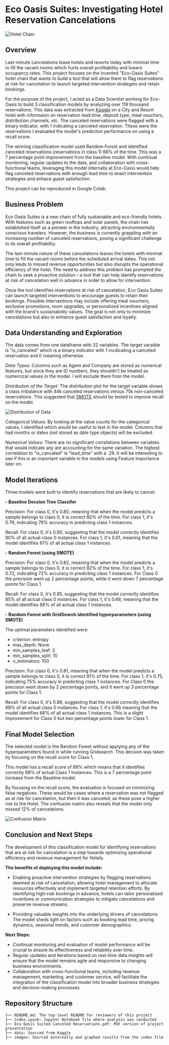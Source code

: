 #  Eco Oasis Suites: Investigating Hotel Reservation Cancelations
![Hotel Chain](images/hotel.jpg)


## Overview

Last-minute cancelations leave hotels and resorts today with minimal time to fill the vacant rooms which hurts overall profitability and lowers occupancy rates. This project focuses on the invented "Eco-Oasis Suites" hotel chain that wants to build a tool that will allow them to flag reservations at risk for cancelation to launch targeted intervention strategies and retain bookings. 

For the purpose of the project, I acted as a Data Scientist working for Eco-Oasis to build 3 classification models by analyzing over 119 thousand reservations. This data was extracted from [Kaggle](https://www.kaggle.com/datasets/khairullahhamsafar/hotels-booking-data-cleaned-version/data) on a City and Resort hotel with informaion on reservation lead time, deposit type, meal vouchers, distribution channels, etc. The canceled reservations were flagged with a binary indicator, with 1 indicating a canceled reservation. These were the reservations I evaluated the model's prediciton performance on using a recall score. 

The winning classification model used Random Forest and identified canceled reservations (reservations in class 1) 68% of the time. This was a 7 percentage point improvement from the baseline model. With continual monitoring, regular updates to the data, and collaboration with cross-functional teams, leveraging this model internally at Eco-Oasis would help flag canceled reservations with enough lead time to enact intervention strategies and enhace guest satisfaction. 

This project can be reproduced in Google Colab. 

## Business Problem

Eco Oasis Suites is a new chain of fully sustainable and eco-friendly hotels. With features such as green rooftops and solar panels, the chain has established itself as a pioneer in the industry, attracting environmentally conscious travelers. However, the business is currently grappling with an increasing number of canceled reservations, posing a significant challenge to its overall profitability.

The last-minute nature of these cancelations leaves the hotels with minimal time to fill the vacant rooms before the scheduled arrival dates. This not only leads to missed revenue opportunities but also disrupts the operational efficiency of the hotel. The need to address this problem has prompted the chain to seek a proactive solution – a tool that can help identify reservations at risk of cancelation well in advance in order to allow for intervention. 

Once the tool identifies reservations at risk of cancelation, Eco Oasis Suites can launch targeted interventions to encourage guests to retain their bookings. Possible interventions may include offering meal vouchers, exclusive promotions, room upgrades, or personalized incentives aligned with the brand's sustainability values. The goal is not only to minimize cancelations but also to enhance guest satisfaction and loyalty.

## Data Understanding and Exploration 

The data comes from one dataframe with 32 variables. The target varaible is "is_canceled" which is a binary indicator with 1 incdicating a canceled reservation and 0 meaning otherwise. 

<i>Data Types: </i>Columns such as Agent and Company are stored as numerical features, but since they are ID numbers, they shouldn't be treated as numercical values in the model. I will exclude them from the model. 

<i>Distribution of the Target:</i> The distribution plot for the target variable shows a class imbalance with 44k canceled reservations versus 75k non-canceled reservations. This suggested that [SMOTE](https://www.geeksforgeeks.org/ml-handling-imbalanced-data-with-smote-and-near-miss-algorithm-in-python/) should be tested to improve recall on the model. 

![Distribution of Data](images/distribution_of_data.png)


<i>Categorical Values:</i> By looking at the value counts for the categorical values, I identified which would be useful to test in the model. Columns that had months or dates (not stored as date type objects) will be excluded. 

<i>Numerical Values:</i> There are no significant correlations between variables that would indicate any are accounting for the same variation. The highest correlation to "is_canceled" is "lead_time" with a .29. It will be interesting to see if this is an important variable in the models using Feature Importance later on. 


## Model Iterations 

Three models were built to identify reservations that are likely to cancel: 

<b> - Baseline Decsion Tree Classifer </b> 

Precision: For class 0, it's 0.80, meaning that when the model predicts a sample belongs to class 0, it is correct 80% of the time. For class 1, it's 0.79, indicating 79% accuracy in predicting class 1 instances.

Recall: For class 0, it's 0.90, suggesting that the model correctly identifies 90% of all actual class 0 instances. For class 1, it's 0.61, meaning that the model identifies 61% of all actual class 1 instances.


<b> - Random Forest (using SMOTE) </b>

Precision: For class 0, it's 0.82, meaning that when the model predicts a sample belongs to class 0, it is correct 82% of the time. For class 1, it's 0.72, indicating 72% accuracy in predicting class 1 instances. For Class 0 the precision went up 2 percentage points, while it went down 7 percentage points for Class 1. 

Recall: For class 0, it's 0.85, suggesting that the model correctly identifies 85% of all actual class 0 instances. For class 1, it's 0.68, meaning that the model identifies 68% of all actual class 1 instances.

<b> - Random Forest with GridSearch identified hyperparameters (using SMOTE) </b> 

The optimal parameters identified were: 
- criterion: entropy
- max_depth: None
- min_samples_leaf: 3
- min_samples_split: 10
- n_estimators: 100

Precision: For class 0, it's 0.81, meaning that when the model predicts a sample belongs to class 0, it is correct 81% of the time. For class 1, it's 0.75, indicating 75% accuracy in predicting class 1 instances. For Class 0 the precision went down by 2 percentage points, and it went up 3 percentage points for Class 1. 

Recall: For class 0, it's 0.88, suggesting that the model correctly identifies 88% of all actual class 0 instances. For class 1, it's 0.66 meaning that the model identifies 66% of all actual class 1 instances. This is a slight improvement for Class 0 but two percentage points lower for Class 1. 


## Final Model Selection

The selected model is the Random Forest without applying any of the hyperparameters found in while running Gridsearch. This decsion was taken by focusing on the recall score for Class 1. 

This model has a recall score of 68% which means that it identifies correctly 68% of actual Class 1 instances. This is a 7 percentage point increase from the Baseline model. 

By focusing on the recall score, the evaluation is focused on minimizing false negatives. These would be cases where a reservation was not flagged as at risk for cancelation, but then it was canceled, as these pose a higher risk to the Hotel. The confusion matrix also reveals that the model only missed 12% of cancelations. 

![Confusion Matrix](images/confusion_matrix.png)


## Conclusion and Next Steps

The development of this classification model for identifying reservations that are at risk for cancelation is a step towards optimizing operational efficiency and revenue management for Hotels. 

<b> The benefits of deploying this model include: </b> 

- Enabling proactive intervention strategies by flagging reservations deemed at risk of cancelation, allowing hotel management to allocate resources effectively and implement targeted retention efforts. By identifying high-risk bookings in advance, hotels can tailor personalized incentives or communication strategies to mitigate cancelations and preserve revenue streams.

- Providing valuable insights into the underlying drivers of cancelations. The model sheds light on factors such as booking lead time, pricing dynamics, seasonal trends, and customer demographics. 

<b> Next Steps: </b> 
- Continual monitoring and evaluation of model performance will be crucial to ensure its effectiveness and reliability over time.
- Regular updates and iterations based on real-time data insights will ensure that the model remains agile and responsive to changing business environments.
- Collaboration with cross-functional teams, including revenue management, marketing, and customer service, will facilitate the integration of the classification model into broader business strategies and decision-making processes.


## Repository Structure 

```
├── README.md: The top-level README for reviewers of this project
├── index.ipynb: Jupyter Notebook file where analysis was conducted 
├── Eco Oasis Suited Canceled Reservations.pdf: PDF version of project presentation
├── data: Sourced from Kaggle
├── images: Sourced externally and graphed results from the index file
```